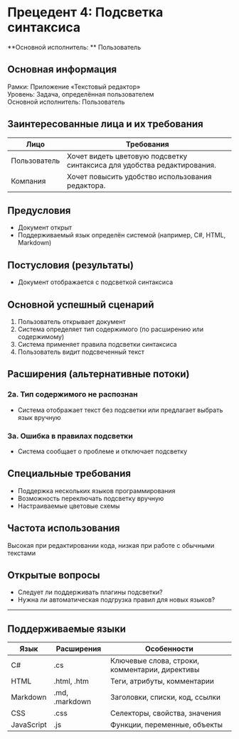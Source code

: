 # Прецедент 4: Подсветка синтаксиса

**Основной исполнитель: ** Пользователь  

## Основная информация

Рамки: Приложение «Текстовый редактор»  
Уровень: Задача, определённая пользователем  
Основной исполнитель: Пользователь  

## Заинтересованные лица и их требования

| Лицо | Требования |
|------|------------|
| Пользователь | Хочет видеть цветовую подсветку синтаксиса для удобства редактирования. |
| Компания | Хочет повысить удобство использования редактора. |

## Предусловия

- Документ открыт
- Поддерживаемый язык определён системой (например, C#, HTML, Markdown)

## Постусловия (результаты)

- Документ отображается с подсветкой синтаксиса

## Основной успешный сценарий

1. Пользователь открывает документ
2. Система определяет тип содержимого (по расширению или содержимому)
3. Система применяет правила подсветки синтаксиса
4. Пользователь видит подсвеченный текст

## Расширения (альтернативные потоки)

### 2а. Тип содержимого не распознан
- Система отображает текст без подсветки или предлагает выбрать язык вручную

### 3а. Ошибка в правилах подсветки
- Система сообщает о проблеме и отключает подсветку

## Специальные требования

- Поддержка нескольких языков программирования
- Возможность переключать подсветку вручную
- Настраиваемые цветовые схемы

## Частота использования

Высокая при редактировании кода, низкая при работе с обычными текстами

## Открытые вопросы

- Следует ли поддерживать плагины подсветки?
- Нужна ли автоматическая подгрузка правил для новых языков?

---


## Поддерживаемые языки

| Язык | Расширения | Особенности |
|------|------------|-------------|
| C# | .cs | Ключевые слова, строки, комментарии, директивы |
| HTML | .html, .htm | Теги, атрибуты, комментарии |
| Markdown | .md, .markdown | Заголовки, списки, код, ссылки |
| CSS | .css | Селекторы, свойства, значения |
| JavaScript | .js | Функции, переменные, объекты |
